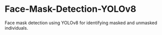 # Face-Mask-Detection-YOLOv8
Face mask detection using YOLOv8 for identifying masked and unmasked individuals.
